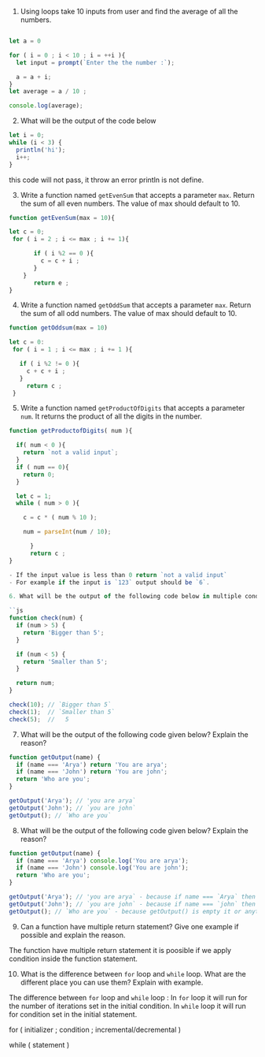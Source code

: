1. Using loops take 10 inputs from user and find the average of all the numbers.

```js

let a = 0

for ( i = 0 ; i < 10 ; i = ++i ){
  let input = prompt(`Enter the the number :`);

  a = a + i;
}
let average = a / 10 ;

console.log(average);

```



2. What will be the output of the code below

```js
let i = 0;
while (i < 3) {
  println('hi');
  i++;
}
```
this code will not pass, it throw an error println is not define.

3. Write a function named `getEvenSum` that accepts a parameter `max`. Return the sum of all even numbers. The value of max should default to 10.

```js
function getEvenSum(max = 10){

let c = 0;
 for ( i = 2 ; i <= max ; i += 1){

       if ( i %2 == 0 ){
         c = c + i ;
       }
    }
       return e ;
}
```


4. Write a function named `getOddSum` that accepts a parameter `max`. Return the sum of all odd numbers. The value of max should default to 10.

```js
function getOddsum(max = 10)

let c = 0:
 for ( i = 1 ; i <= max ; i += 1 ){

   if ( i %2 != 0 ){
     c + c + i ;
   }
     return c ;
 }
```

5. Write a function named `getProductOfDigits` that accepts a parameter `num`. It returns the product of all the digits in the number.

```js
function getProductofDigits( num ){

  if( num < 0 ){
    return `not a valid input`;
  } 
  if ( num == 0){
    return 0;
  }

  let c = 1;
  while ( num > 0 ){

    c = c * ( num % 10 );

    num = parseInt(num / 10);

      }     
      return c ;
}

- If the input value is less than 0 return `not a valid input`
- For example if the input is `123` output should be `6`.

6. What will be the output of the following code below in multiple conditions? Explain with reason?

``js
function check(num) {
  if (num > 5) {
    return 'Bigger than 5';
  }

  if (num < 5) {
    return 'Smaller than 5';
  }

  return num;
}

check(10); // `Bigger than 5`
check(1);  // `Smaller than 5`
check(5);  //   5 
```

7. What will be the output of the following code given below? Explain the reason?

```js
function getOutput(name) {
  if (name === 'Arya') return 'You are arya';
  if (name === 'John') return 'You are john';
  return 'Who are you';
}

getOutput('Arya'); // 'you are arya`
getOutput('John'); // `you are john`
getOutput(); // `Who are you`
```

8. What will be the output of the following code given below? Explain the reason?

```js
function getOutput(name) {
  if (name === 'Arya') console.log('You are arya');
  if (name === 'John') console.log('You are john');
  return 'Who are you';
}

getOutput('Arya'); // 'you are arya` - because if name === `Arya` then it console 'You are arya'
getOutput('John'); // `you are john` - because if name === `john` then it console 'You are john'
getOutput(); // `Who are you` - because getOutput() is empty it or anything else enter then it return 'Who are you`
```

9. Can a function have multiple return statement? Give one example if possible and explain the reason.

The function have multiple return statement it is poosible if  we apply condition inside the function statement.

10. What is the difference between `for` loop and `while` loop. What are the different place you can use them? Explain with example.

The difference between `for` loop and `while` loop : 
In `for` loop it will run for the number of iterations set in the initial condition.
In `while` loop it will run for condition set in the initial statement.

for ( initializer ; condition ; incremental/decremental )

while ( statement )